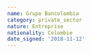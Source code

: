 ```yaml
---
name: Grupo Bancolombia
category: private_sector
nature: Entreprise
nationality: Colombie
date_signed: '2018-11-12'
---
```

    